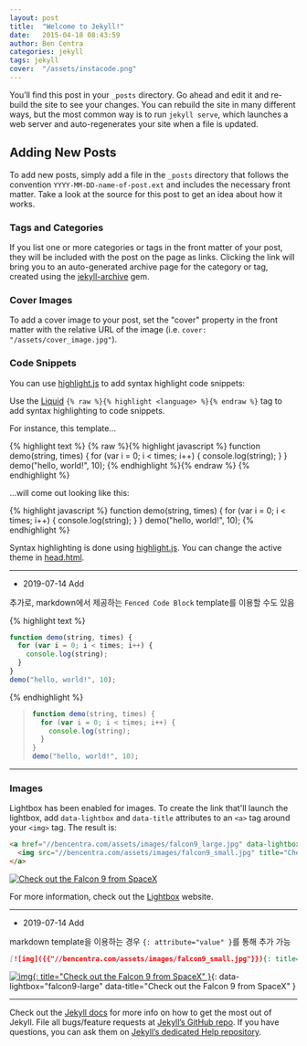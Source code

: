 ```yaml
---
layout: post
title:  "Welcome to Jekyll!"
date:   2015-04-18 08:43:59
author: Ben Centra
categories: jekyll
tags: jekyll
cover:  "/assets/instacode.png"
---
```


You’ll find this post in your `_posts` directory. Go ahead and edit it and re-build the site to see your changes. You can rebuild the site in many different ways, but the most common way is to run `jekyll serve`, which launches a web server and auto-regenerates your site when a file is updated.

## Adding New Posts

To add new posts, simply add a file in the `_posts` directory that follows the convention `YYYY-MM-DD-name-of-post.ext` and includes the necessary front matter. Take a look at the source for this post to get an idea about how it works.

### Tags and Categories

If you list one or more categories or tags in the front matter of your post, they will be included with the post on the page as links. Clicking the link will bring you to an auto-generated archive page for the category or tag, created using the [jekyll-archive][jekyll-archive] gem.

### Cover Images

To add a cover image to your post, set the "cover" property in the front matter with the relative URL of the image (i.e. `cover: "/assets/cover_image.jpg"`).

### Code Snippets

You can use [highlight.js][highlight] to add syntax highlight code snippets:

Use the [Liquid][liquid] `{% raw %}{% highlight <language> %}{% endraw %}` tag to add syntax highlighting to code snippets.

For instance, this template...

{% highlight text %}
{% raw %}{% highlight javascript %}
function demo(string, times) {
  for (var i = 0; i < times; i++) {
    console.log(string);
  }
}
demo("hello, world!", 10);
{% endhighlight %}{% endraw %}
{% endhighlight %}

...will come out looking like this:

{% highlight javascript %}
function demo(string, times) {
  for (var i = 0; i < times; i++) {
    console.log(string);
  }
}
demo("hello, world!", 10);
{% endhighlight %}

Syntax highlighting is done using [highlight.js][highlight]. You can change the active theme in [head.html](https://github.com/bencentra/centrarium/blob/2dcd73d09e104c3798202b0e14c1db9fa6e77bc7/_includes/head.html#L15).

***

- 2019-07-14 Add

추가로, markdown에서 제공하는 `Fenced Code Block` template를 이용할 수도 있음

{% highlight text %}

```js
function demo(string, times) {
  for (var i = 0; i < times; i++) {
    console.log(string);
  }
}
demo("hello, world!", 10);
```

{% endhighlight %}

> ```js
> function demo(string, times) {
>   for (var i = 0; i < times; i++) {
>     console.log(string);
>   }
> }
> demo("hello, world!", 10);
> ```

***

### Images

Lightbox has been enabled for images. To create the link that'll launch the lightbox, add `data-lightbox` and `data-title` attributes to an `<a>` tag around your `<img>` tag. The result is:

<!-- markdownlint-disable MD033 -->
```html
<a href="//bencentra.com/assets/images/falcon9_large.jpg" data-lightbox="falcon9-large" data-title="Check out the Falcon 9 from SpaceX">
  <img src="//bencentra.com/assets/images/falcon9_small.jpg" title="Check out the Falcon 9 from SpaceX">
</a>
```

<a href="//bencentra.com/assets/images/falcon9_large.jpg" data-lightbox="falcon9-large" data-title="Check out the Falcon 9 from SpaceX">
  <img src="//bencentra.com/assets/images/falcon9_small.jpg" title="Check out the Falcon 9 from SpaceX">
</a>

For more information, check out the [Lightbox][lightbox] website.

***

- 2019-07-14 Add

markdown template을 이용하는 경우 `{: attribute="value" }`를 통해 추가 가능

```md
[![img]({{"//bencentra.com/assets/images/falcon9_small.jpg"}}){: title="Check out the Falcon 9 from SpaceX" }]({{"//bencentra.com/assets/images/falcon9_large.jpg"}}){: data-lightbox="falcon9-large" data-title="Check out the Falcon 9 from SpaceX" }
```

[![img]({{"//bencentra.com/assets/images/falcon9_small.jpg"}}){: title="Check out the Falcon 9 from SpaceX" }]({{"//bencentra.com/assets/images/falcon9_large.jpg"}}){: data-lightbox="falcon9-large" data-title="Check out the Falcon 9 from SpaceX" }

***

Check out the [Jekyll docs][jekyll] for more info on how to get the most out of Jekyll. File all bugs/feature requests at [Jekyll’s GitHub repo][jekyll-gh]. If you have questions, you can ask them on [Jekyll’s dedicated Help repository][jekyll-help].

[jekyll]:      http://jekyllrb.com
[jekyll-gh]:   https://github.com/jekyll/jekyll
[jekyll-help]: https://github.com/jekyll/jekyll-help
[highlight]:   https://highlightjs.org/
[lightbox]:    http://lokeshdhakar.com/projects/lightbox2/
[jekyll-archive]: https://github.com/jekyll/jekyll-archives
[liquid]: https://github.com/Shopify/liquid/wiki/Liquid-for-Designers
